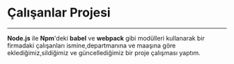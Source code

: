 ﻿# Çalışanlar Projesi #
 --------
**Node.js** ile **Npm**'deki **babel** ve **webpack** gibi modülleri kullanarak bir firmadaki çalışanları ismine,departmanına ve maaşına göre eklediğimiz,sildiğimiz ve güncellediğimiz bir proje çalışması yaptım.
